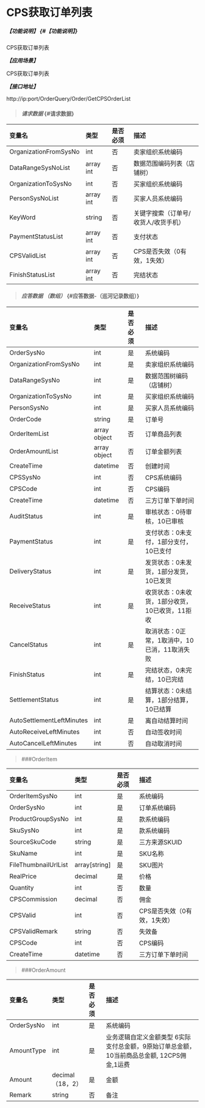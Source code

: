 # CPS获取订单列表

##### _【功能说明】_ {#【功能说明】}

CPS获取订单列表

_**【应用场景】**_

CPS获取订单列表

_**【接口地址】**_

http://ip:port/OrderQuery/Order/GetCPSOrderList

> #### _请求数据_ {#请求数据}

| 变量名 | 类型 | 是否必须 | 描述 |
| :--- | :--- | :--- | :--- |
| OrganizationFromSysNo | int | 否 | 卖家组织系统编码 |
| DataRangeSysNoList | array int | 否 | 数据范围编码列表（店铺树） |
| OrganizationToSysNo | int | 否 | 买家组织系统编码 |
| PersonSysNoList | array int | 否 | 买家人员系统编码 |
| KeyWord | string | 否 | 关键字搜索（订单号/收货人/收货手机） |
| PaymentStatusList | array int | 否 | 支付状态 |
| CPSValidList| array int | 否 | CPS是否失效（0有效，1失效） |
| FinishStatusList | array int | 否 | 完结状态 |




> #### _应答数据 （数组）_ {#应答数据-（巡河记录数组）}

| 变量名 | 类型 | 是否必须 | 描述 |
| :--- | :--- | :--- | :--- |
| OrderSysNo | int | 是 | 系统编码 |
| OrganizationFromSysNo | int | 是 | 卖家组织系统编码 |
| DataRangeSysNo | int | 是 | 数据范围树编码（店铺树） |
| OrganizationToSysNo | int | 是 | 买家组织系统编码 |
| PersonSysNo | int | 是 | 买家人员系统编码 |
| OrderCode | string | 是 | 订单号 |
| OrderItemList | array object | 否 | 订单商品列表 |
| OrderAmountList | array object | 否 | 订单金额列表 |
| CreateTime | datetime | 否 | 创建时间|
| CPSSysNo | int | 否 | CPS系统编码|
| CPSCode | int | 否 | CPS编码|
| CreateTime| datetime| 否 | 三方订单下单时间|
| AuditStatus | int | 是 | 审核状态：0待审核，10已审核 |
| PaymentStatus | int | 是 | 支付状态：0未支付，1部分支付，10已支付 |
| DeliveryStatus | int | 是 | 发货状态：0未发货，1部分发货，10已发货 |
| ReceiveStatus | int | 是 | 收货状态：0未收货，1部分收货，10已收货，11拒收 |
| CancelStatus | int | 是 | 取消状态：0正常，1取消中，10已消，11取消失败 |
| FinishStatus | int | 是 | 完结状态，0未完结，10已完结 |
| SettlementStatus | int | 是 | 结算状态：0未结算，1部分结算，10已结算 |
| AutoSettlementLeftMinutes| int | 是 | 离自动结算时间 |
| AutoReceiveLeftMinutes| int | 否 |自动签收时间 |
| AutoCancelLeftMinutes| int | 否 | 自动取消时间 |








> ###OrderItem

| 变量名 | 类型 | 是否必须 | 描述 |
| :--- | :--- | :--- | :--- |
| OrderItemSysNo | int | 是 | 系统编码 |
| OrderSysNo | int | 是 | 订单系统编码 |
| ProductGroupSysNo | int | 是 | 款系统编码 |
| SkuSysNo| int | 是 | 款系统编码 |
| SourceSkuCode| string | 是 | 三方来源SKUID |
| SkuName| int | 是 | SKU名称|
| FileThumbnailUrlList| array[string]| 是 | SKU图片 |
| RealPrice| decimal| 是 | 价格|
| Quantity| int | 否 | 数量 |
| CPSCommission| decimal | 否 | 佣金 |
| CPSValid| int| 否 | CPS是否失效（0有效，1失效）|
| CPSValidRemark| string | 否 |失效备|
| CPSCode | int | 否 | CPS编码|
| CreateTime| datetime| 否 | 三方订单下单时间|

> ###OrderAmount

| 变量名 | 类型 | 是否必须 | 描述 |
| :--- | :--- | :--- | :--- |
| OrderSysNo | int | 是 | 系统编码 |
| AmountType | int | 是 | 业务逻辑自定义金额类型 6实际支付总金额，9原始订单总金额，10当前商品总金额, 12CPS佣金,1运费 |
| Amount | decimal（18，2） | 是 | 金额 |
| Remark | string | 否 | 备注 |


